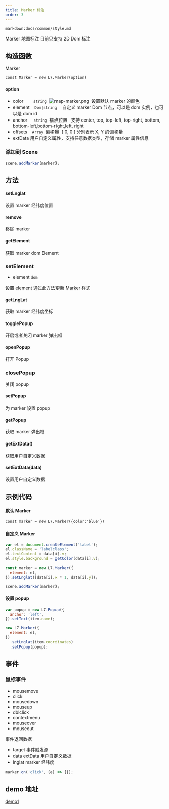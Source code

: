 ```yaml
---
title: Marker 标注
order: 3
---
```


`markdown:docs/common/style.md`

Marker 地图标注 目前只支持 2D Dom 标注

## 构造函数

Marker

`const Marker = new L7.Marker(option)`

#### option

- color        `string` 
  ![map-marker.png](https://gw.alipayobjects.com/mdn/antv_site/afts/img/A*BJ6cTpDcuLcAAAAAAAAAAABkARQnAQ)  设置默认 marker 的颜色
- element    `Dom|string`    自定义 marker Dom 节点，可以是 dom 实例，也可以是 dom id
- anchor     `string`  锚点位置   支持 center, top, top-left, top-right, bottom, bottom-left,bottom-right,left, right
- offsets    `Array`  偏移量  [ 0, 0 ] 分别表示 X, Y 的偏移量
- extData 用户自定义属性，支持任意数据类型，存储 marker 属性信息

### 添加到 Scene

```javascript
scene.addMarker(marker);
```

## 方法

#### setLnglat

设置 marker 经纬度位置

#### remove

移除 marker

#### getElement

获取 marker dom Element

### setElement

- element `dom`

设置 element 通过此方法更新 Marker 样式

#### getLngLat

获取 marker 经纬度坐标

#### togglePopup

开启或者关闭 marker 弹出框

#### openPopup

打开 Popup

### closePopup

关闭 popup

#### setPopup

为 marker 设置 popup

#### getPopup

获取 marker 弹出框

#### getExtData()

获取用户自定义数据

#### setExtData(data)

设置用户自定义数据

## 示例代码

#### 默认 Marker

`const marker = new L7.Marker({color:'blue'})`

#### 自定义 Marker

```javascript
var el = document.createElement('label');
el.className = 'labelclass';
el.textContent = data[i].v;
el.style.background = getColor(data[i].v);

const marker = new L7.Marker({
  element: el,
}).setLnglat([data[i].x * 1, data[i].y]);

scene.addMarker(marker);
```

#### 设置 popup

```javascript
var popup = new L7.Popup({
  anchor: 'left',
}).setText(item.name);

new L7.Marker({
  element: el,
})
  .setLnglat(item.coordinates)
  .setPopup(popup);
```

## 事件

### 鼠标事件

- mousemove
- click
- mousedown
- mouseup
- dblclick
- contextmenu
- mouseover
- mouseout

事件返回数据

- target 事件触发源
- data extData 用户自定义数据
- lnglat marker 经纬度

```javascript
marker.on('click', (e) => {});
```

## demo 地址

[demo1](../../../examples/tutorial/marker)
